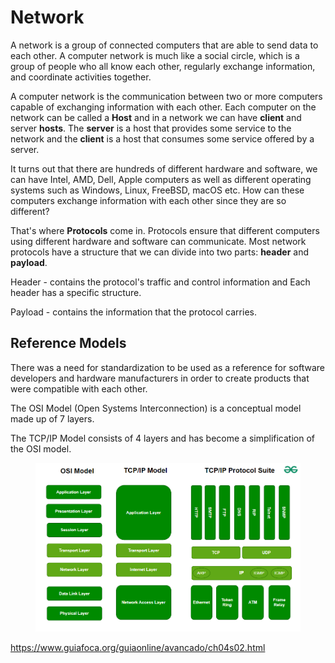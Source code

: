 # Network

A network is a group of connected computers that are able to send data to each other. A computer network is much like a social circle, which is a group of people who all know each other, regularly exchange information, and coordinate activities together.

A computer network is the communication between two or more computers capable of exchanging information with each other. Each computer on the network can be called a **Host** and in a network we can have **client** and server **hosts**. The **server** is a host that provides some service to the network and the **client** is a host that consumes some service offered by a server.

It turns out that there are hundreds of different hardware and software, we can have Intel, AMD, Dell, Apple computers as well as different operating systems such as Windows, Linux, FreeBSD, macOS etc. How can these computers exchange information with each other since they are so different?

That's where **Protocols** come in. Protocols ensure that different computers using different hardware and software can communicate. Most network protocols have a structure that we can divide into two parts: **header** and **payload**.

Header - contains the protocol's traffic and control information and Each header has a specific structure.

Payload - contains the information that the protocol carries.

## Reference Models

There was a need for standardization to be used as a reference for software developers and hardware manufacturers in order to create products that were compatible with each other.

The OSI Model (Open Systems Interconnection) is a conceptual model made up of 7 layers.

The TCP/IP Model consists of 4 layers and has become a simplification of the OSI model.

<figure><img src="../.gitbook/assets/osi-model.png" alt=""><figcaption></figcaption></figure>


https://www.guiafoca.org/guiaonline/avancado/ch04s02.html
